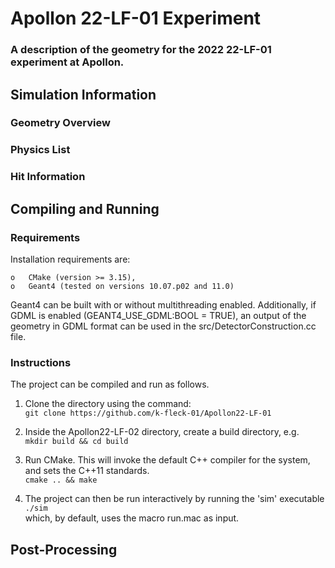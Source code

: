 # Apollon 22-LF-01 Experiment
### A description of the geometry for the 2022 22-LF-01 experiment at Apollon.

## Simulation Information
### Geometry Overview
### Physics List
### Hit Information

## Compiling and Running
### Requirements
Installation requirements are:

    o   CMake (version >= 3.15),
    o   Geant4 (tested on versions 10.07.p02 and 11.0)

Geant4 can be built with or without multithreading enabled. Additionally, if GDML is enabled (GEANT4_USE_GDML:BOOL = TRUE), an output of the geometry in GDML format can be used in the src/DetectorConstruction.cc file.

### Instructions
The project can be compiled and run as follows.
1. Clone the directory using the command: <br>
    `git clone https://github.com/k-fleck-01/Apollon22-LF-01`

2. Inside the Apollon22-LF-02 directory, create a build directory, e.g. <br>
   `mkdir build && cd build`

3. Run CMake. This will invoke the default C++ compiler for the system, and sets the C++11 standards. <br>
   `cmake .. && make`

4. The project can then be run interactively by running the 'sim' executable <br>
   `./sim` <br>
    which, by default, uses the macro run.mac as input. 

## Post-Processing